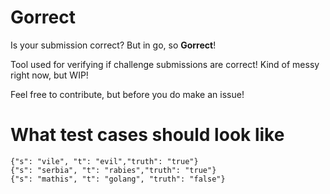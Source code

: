 # Gorrect
Is your submission correct? But in go, so **Gorrect**!

Tool used for verifying if challenge submissions are correct!
Kind of messy right now, but WIP!

Feel free to contribute, but before you do make an issue!

# What test cases should look like
```
{"s": "vile", "t": "evil","truth": "true"}
{"s": "serbia", "t": "rabies","truth": "true"}
{"s": "mathis", "t": "golang", "truth": "false"}
```

